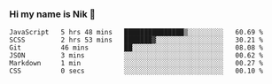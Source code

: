 ### Hi my name is Nik 👋

<!--
**NikDoe/NikDoe** is a ✨ _special_ ✨ repository because its `README.md` (this file) appears on your GitHub profile.

Here are some ideas to get you started:

- 🔭 I’m currently working on ...
- 🌱 I’m currently learning ...
- 👯 I’m looking to collaborate on ...
- 🤔 I’m looking for help with ...
- 💬 Ask me about ...
- 📫 How to reach me: ...
- 😄 Pronouns: ...
- ⚡ Fun fact: ...
-->

<!--START_SECTION:waka-->

```text
JavaScript   5 hrs 48 mins   ███████████████▒░░░░░░░░░   60.69 %
SCSS         2 hrs 53 mins   ███████▓░░░░░░░░░░░░░░░░░   30.21 %
Git          46 mins         ██░░░░░░░░░░░░░░░░░░░░░░░   08.08 %
JSON         3 mins          ░░░░░░░░░░░░░░░░░░░░░░░░░   00.62 %
Markdown     1 min           ░░░░░░░░░░░░░░░░░░░░░░░░░   00.27 %
CSS          0 secs          ░░░░░░░░░░░░░░░░░░░░░░░░░   00.10 %
```

<!--END_SECTION:waka-->
